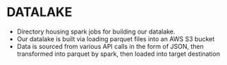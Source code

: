 # DATALAKE #
- Directory housing spark jobs for building our datalake.
- Our datalake is built via loading parquet files into an AWS S3 bucket
- Data is sourced from various API calls in the form of JSON, then transformed into parquet by spark, then loaded into target destination